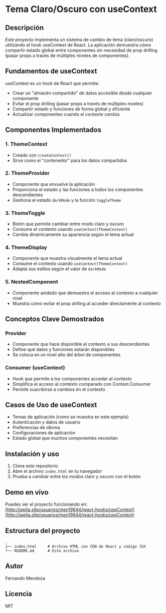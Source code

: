 # Tema Claro/Oscuro con useContext

## Descripción

Este proyecto implementa un sistema de cambio de tema (claro/oscuro) utilizando el hook useContext de React. La aplicación demuestra cómo compartir estado global entre componentes sin necesidad de prop drilling (pasar props a través de múltiples niveles de componentes).

## Fundamentos de useContext

useContext es un hook de React que permite:

- Crear un "almacén compartido" de datos accesible desde cualquier componente
- Evitar el prop drilling (pasar props a través de múltiples niveles)
- Compartir estado y funciones de forma global y eficiente
- Actualizar componentes cuando el contexto cambia

## Componentes Implementados

### 1. ThemeContext

- Creado con `createContext()`
- Sirve como el "contenedor" para los datos compartidos

### 2. ThemeProvider

- Componente que envuelve la aplicación
- Proporciona el estado y las funciones a todos los componentes descendientes
- Gestiona el estado `darkMode` y la función `toggleTheme`

### 3. ThemeToggle

- Botón que permite cambiar entre modo claro y oscuro
- Consume el contexto usando `useContext(ThemeContext)`
- Cambia dinámicamente su apariencia según el tema actual

### 4. ThemeDisplay

- Componente que muestra visualmente el tema actual
- Consume el contexto usando `useContext(ThemeContext)`
- Adapta sus estilos según el valor de `darkMode`

### 5. NestedComponent

- Componente anidado que demuestra el acceso al contexto a cualquier nivel
- Muestra cómo evitar el prop drilling al acceder directamente al contexto

## Conceptos Clave Demostrados

### Provider

- Componente que hace disponible el contexto a sus descendientes
- Define qué datos y funciones estarán disponibles
- Se coloca en un nivel alto del árbol de componentes

### Consumer (useContext)

- Hook que permite a los componentes acceder al contexto
- Simplifica el acceso al contexto comparado con Context.Consumer
- Permite suscribirse a cambios en el contexto

## Casos de Uso de useContext

- Temas de aplicación (como se muestra en este ejemplo)
- Autenticación y datos de usuario
- Preferencias de idioma
- Configuraciones de aplicación
- Estado global que muchos componentes necesitan

## Instalación y uso

1. Clona este repositorio
2. Abre el archivo `index.html` en tu navegador
3. Prueba a cambiar entre los modos claro y oscuro con el botón

## Demo en vivo

Puedes ver el proyecto funcionando en: [http://awita.site/usuarios/men19644/react-hooks/useContext](http://awita.site/usuarios/men19644/react-hooks/useContext)

## Estructura del proyecto

```
.
├── index.html     # Archivo HTML con CDN de React y código JSX
└── README.md      # Este archivo
```

## Autor

Fernando Mendoza

## Licencia

MIT
